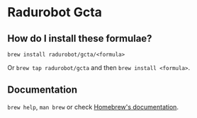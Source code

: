 # Radurobot Gcta

## How do I install these formulae?

`brew install radurobot/gcta/<formula>`

Or `brew tap radurobot/gcta` and then `brew install <formula>`.

## Documentation

`brew help`, `man brew` or check [Homebrew's documentation](https://docs.brew.sh).
